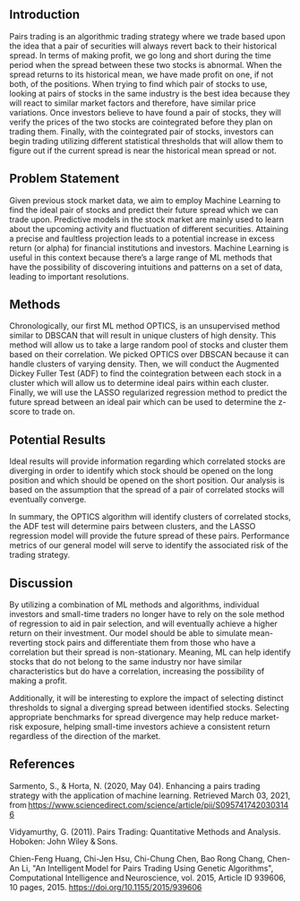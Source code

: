 ## Introduction

Pairs trading is an algorithmic trading strategy where we trade based upon the idea that a pair of securities will always revert back to their historical spread. In terms of making profit, we go long and short during the time period when the spread between these two stocks is abnormal. When the spread returns to its historical mean, we have made profit on one, if not both, of the positions. When trying to find which pair of stocks to use, looking at pairs of stocks in the same industry is the best idea because they will react to similar market factors and therefore, have similar price variations. Once investors believe to have found a pair of stocks, they will verify the prices of the two stocks are cointegrated before they plan on trading them. Finally, with the cointegrated pair of stocks, investors can begin trading utilizing different statistical thresholds that will allow them to figure out if the current spread is near the historical mean spread or not.

## Problem Statement

Given previous stock market data, we aim to employ Machine Learning to find the ideal pair of stocks and predict their future spread which we can trade upon. Predictive models in the stock market are mainly used to learn about the upcoming activity and fluctuation of different securities. Attaining a precise and faultless projection leads to a potential increase in excess return (or alpha) for financial institutions and investors. Machine Learning is useful in this context because there’s a large range of ML methods that have the possibility of discovering intuitions and patterns on a set of data, leading to important resolutions.

## Methods

Chronologically, our first ML method OPTICS, is an unsupervised method similar to DBSCAN that will result in unique clusters of high density. This method will allow us to take a large random pool of stocks and cluster them based on their correlation. We picked OPTICS over DBSCAN because it can handle clusters of varying density. Then, we will conduct the Augmented Dickey Fuller Test (ADF) to find the cointegration between each stock in a cluster which will allow us to determine ideal pairs within each cluster. Finally, we will use the LASSO regularized regression method to predict the future spread between an ideal pair which can be used to determine the z-score to trade on.

## Potential Results

Ideal results will provide information regarding which correlated stocks are diverging in order to identify which stock should be opened on the long position and which should be opened on the short position. Our analysis is based on the assumption that the spread of a pair of correlated stocks will eventually converge.  

In summary, the OPTICS algorithm will identify clusters of correlated stocks, the ADF test will determine pairs between clusters, and the LASSO regression model will provide the future spread of these pairs. Performance metrics of our general model will serve to identify the associated risk of the trading strategy.  

## Discussion

By utilizing a combination of ML methods and algorithms, individual investors and small-time traders no longer have to rely on the sole method of regression to aid in pair selection, and will eventually achieve a higher return on their investment. Our model should be able to simulate mean-reverting stock pairs and differentiate them from those who have a correlation but their spread is non-stationary. Meaning, ML can help identify stocks that do not belong to the same industry nor have similar characteristics but do have a correlation, increasing the possibility of making a profit. 

Additionally, it will be interesting to explore the impact of selecting distinct thresholds to signal a diverging spread between identified stocks. Selecting appropriate benchmarks for spread divergence may help reduce market-risk exposure, helping small-time investors achieve a consistent return regardless of the direction of the market. 

## References

Sarmento, S., & Horta, N. (2020, May 04). Enhancing a pairs trading strategy with the application of machine learning. Retrieved March 03, 2021, from https://www.sciencedirect.com/science/article/pii/S0957417420303146 

Vidyamurthy, G. (2011). Pairs Trading: Quantitative Methods and Analysis. Hoboken: John Wiley & Sons. 

Chien-Feng Huang, Chi-Jen Hsu, Chi-Chung Chen, Bao Rong Chang, Chen-An Li, "An Intelligent Model for Pairs Trading Using Genetic Algorithms", Computational Intelligence and Neuroscience, vol. 2015, Article ID 939606, 10 pages, 2015. https://doi.org/10.1155/2015/939606 

